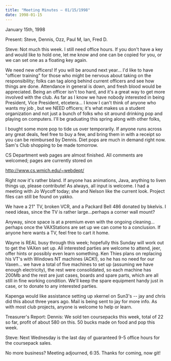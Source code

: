 ```yaml
---
title: "Meeting Minutes – 01/15/1998"
date: 1998-01-15
---
```

 January 15th, 1998 </p><p>
Present: Steve, Dennis, Ozz, Paul M, Ian, Fred D. </p><p>
Steve: Not much this week. I still need office hours. If you don't have a key and would like to hold one, let me know and one can be copied for you, or we can set one as a floating key again. </p><p>
We need new officers! If you will be around next year... I'd like to have "officer training" for those who might be nervous about taking on the responsibility; folks can tag along behind current officers and see how things are done. Attendance in general is down, and fresh blood would be appreciated. Being an officer isn't too hard, and it's a great way to get more involved with the club. As far as I know we have nobody interested in being President, Vice President, etcetera... I know I can't think of anyone who wants my job <much general hilarity>, but we NEED officers; it's what makes us a student organization and not just a bunch of folks who sit around drinking pop and playing on computers. I'll be graduating this spring along with other folks,  </p><p>
<skull joins the party> </p><p>
I bought some more pop to tide us over temporarily. If anyone runs across any great deals, feel free to buy a few, and bring them in with a receipt so  you can be reimbursed by Dennis. Diet pops are much in demand right now. Sam's Club shopping to be made tomorrow. </p><p>
CS Department web pages are almost finished. All comments are welcomed; pages are currently stored on </p><p>
http://www.cs.wmich.edu/~webdept/ </p><p>
Right now it's rather bland. If anyone has animations, Java, anything to liven things up, please contribute! As always, all input is welcome. I had a meeting with Jo Wycoff today; she and Nelson like the current look. Project files can still be found on yakko. </p><p>
We have a 21" TV, broken VCR, and a Packard Bell 486 donated by bkelvis. I need ideas, since the TV is rather large...perhaps a corner wall mount? </p><p>
<maile joins the party> </p><p>
Anyway, since space is at a premium even with the ongoing cleaning... perhaps once the VAXStations are set up we can come to a conclusion. If anyone here wants a TV, feel free to cart it home. </p><p>
Wayne is REAL busy through this week; hopefully this Sunday will work out to get the VAXen set up. All interested parties are welcome to attend, jeer, offer hints or possibly even learn something. Ken Thies plans on replacing his VT's with Windows NT machines (ACK!), so he has no need for our Vaxen... we have a total of five machines to set up (assuming we have enough electricity), the rest were consolidated, so each machine has 200Mb and the rest are just cases, boards and spare parts, which are all still in fine working condition. We'll keep the spare equipment handy just in case, or to donate to any interested parties. </p><p>
Kapenga would like assistance setting up xkernel on Sun3's -- jay and chris did this about three years ago. Mail is being sent to jay for more info. As with most club projects, anyone is welcome to help or learn. </p><p>
Treasurer's Report: Dennis: We sold ten coursepacks this week, total of 22 so far, profit of about 580 on this. 50 bucks made on food and pop this week. </p><p>
Steve: Next Wednesday is the last day of guaranteed 9-5 office hours for the coursepack sales.  </p><p>
No more business? Meeting adjourned, 6:35. Thanks for coming, now git! </p><p>
</p>
